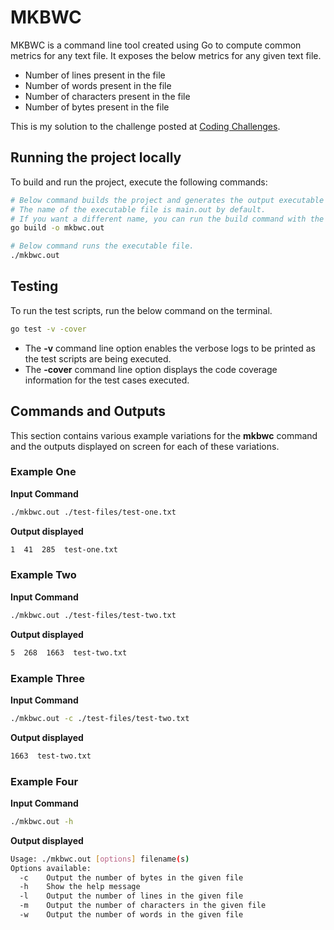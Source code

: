 # MKBWC

MKBWC is a command line tool created using Go to compute common metrics for any text file. It exposes the below metrics for any given text file.

- Number of lines present in the file
- Number of words present in the file
- Number of characters present in the file
- Number of bytes present in the file

This is my solution to the challenge posted at [Coding Challenges](https://codingchallenges.fyi/challenges/challenge-wc).

## Running the project locally

To build and run the project, execute the following commands:

```bash
# Below command builds the project and generates the output executable file.
# The name of the executable file is main.out by default. 
# If you want a different name, you can run the build command with the -o flag.
go build -o mkbwc.out

# Below command runs the executable file.
./mkbwc.out
```

## Testing

To run the test scripts, run the below command on the terminal.

```bash
go test -v -cover
```

- The **-v** command line option enables the verbose logs to be printed as the test scripts are being executed.
- The **-cover** command line option displays the code coverage information for the test cases executed.

## Commands and Outputs

This section contains various example variations for the **mkbwc** command and the outputs displayed on screen for each of these variations.

### Example One

**Input Command**

```bash
./mkbwc.out ./test-files/test-one.txt
```

**Output displayed**

```bash
1  41  285  test-one.txt
```

### Example Two

**Input Command**

```bash
./mkbwc.out ./test-files/test-two.txt
```

**Output displayed**

```bash
5  268  1663  test-two.txt
```

### Example Three

**Input Command**

```bash
./mkbwc.out -c ./test-files/test-two.txt
```

**Output displayed**

```bash
1663  test-two.txt
```

### Example Four

**Input Command**

```bash
./mkbwc.out -h
```

**Output displayed**

```bash
Usage: ./mkbwc.out [options] filename(s)
Options available:
  -c	Output the number of bytes in the given file
  -h	Show the help message
  -l	Output the number of lines in the given file
  -m	Output the number of characters in the given file
  -w	Output the number of words in the given file
```
